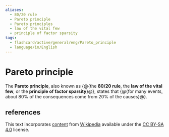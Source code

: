 ```yaml
---
aliases:
  - 80/20 rule
  - Pareto principle
  - Pareto principles
  - law of the vital few
  - principle of factor sparsity
tags:
  - flashcard/active/general/eng/Pareto_principle
  - language/in/English
---
```


# Pareto principle

The __Pareto principle__, also known as {@{the __80/20 rule__, the __law of the vital few__, or the __principle of factor sparsity__}@}, states that {@{for many events, about 80% of the consequences come from 20% of the causes}@}. <!--SR:!2027-04-02,781,330!2025-02-11,176,310-->

## references

This text incorporates [content](https://en.wikipedia.org/wiki/Pareto_principle) from [Wikipedia](Wikipedia.md) available under the [CC BY-SA 4.0](https://creativecommons.org/licenses/by-sa/4.0/) license.
